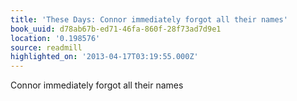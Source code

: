 ```yaml
---
title: 'These Days: Connor immediately forgot all their names'
book_uuid: d78ab67b-ed71-46fa-860f-28f73ad7d9e1
location: '0.198576'
source: readmill
highlighted_on: '2013-04-17T03:19:55.000Z'
---
```


Connor immediately forgot all their names